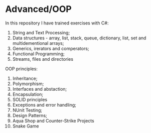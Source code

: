 # Advanced/OOP

In this repository I have trained exercises with C#:
1) String and Text Processing;
2) Data structures - array, list, stack, queue, dictionary, list, set and multidementional arrays;
3) Generics, irerators and comperators;
4) Functional Programming;
5) Streams, files and directories

OOP principles:
1) Inheritance;
2) Polymorphism;
3) Interfaces and abstaction;
4) Encapsulation;
5) SOLID principles
6) Exceptions and error handling;
7) NUnit Testing;
8) Design Patterns;
9) Aqua Shop and Counter-Strike Projects
10) Snake Game
